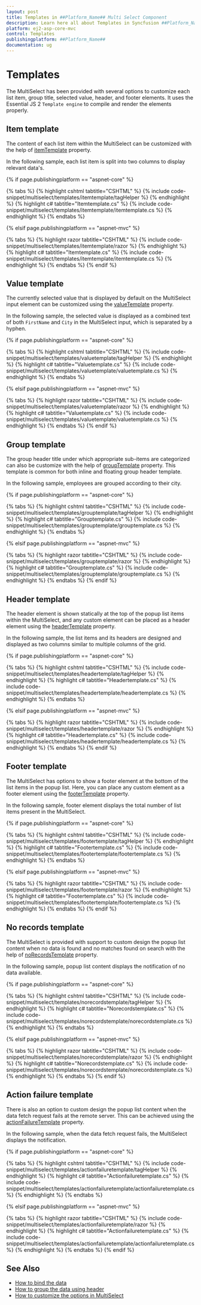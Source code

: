 ```yaml
---
layout: post
title: Templates in ##Platform_Name## Multi Select Component
description: Learn here all about Templates in Syncfusion ##Platform_Name## Multi Select component and more.
platform: ej2-asp-core-mvc
control: Templates
publishingplatform: ##Platform_Name##
documentation: ug
---
```



# Templates

The MultiSelect has been provided with several options to customize each list item, group title,
selected value, header, and footer elements. It uses the Essential JS 2
`Template engine` to compile and render the elements properly.

## Item template

The content of each list item within the MultiSelect can be customized with the
help of [itemTemplate](https://help.syncfusion.com/cr/cref_files/aspnetcore-js2/Syncfusion.EJ2~Syncfusion.EJ2.DropDowns.MultiSelect~ItemTemplate.html) property.

In the following sample, each list item is split into two columns to display relevant data's.

{% if page.publishingplatform == "aspnet-core" %}

{% tabs %}
{% highlight cshtml tabtitle="CSHTML" %}
{% include code-snippet/multiselect/templates/itemtemplate/tagHelper %}
{% endhighlight %}
{% highlight c# tabtitle="Itemtemplate.cs" %}
{% include code-snippet/multiselect/templates/itemtemplate/itemtemplate.cs %}
{% endhighlight %}
{% endtabs %}

{% elsif page.publishingplatform == "aspnet-mvc" %}

{% tabs %}
{% highlight razor tabtitle="CSHTML" %}
{% include code-snippet/multiselect/templates/itemtemplate/razor %}
{% endhighlight %}
{% highlight c# tabtitle="Itemtemplate.cs" %}
{% include code-snippet/multiselect/templates/itemtemplate/itemtemplate.cs %}
{% endhighlight %}
{% endtabs %}
{% endif %}



## Value template

The currently selected value that is displayed by default on the MultiSelect input element can be customized using the [valueTemplate](https://help.syncfusion.com/cr/cref_files/aspnetcore-js2/Syncfusion.EJ2~Syncfusion.EJ2.DropDowns.MultiSelect~ValueTemplate.html) property.

In the following sample, the selected value is displayed as a combined text of both `FirstName` and `City`
in the MultiSelect input, which is separated by a hyphen.

{% if page.publishingplatform == "aspnet-core" %}

{% tabs %}
{% highlight cshtml tabtitle="CSHTML" %}
{% include code-snippet/multiselect/templates/valuetemplate/tagHelper %}
{% endhighlight %}
{% highlight c# tabtitle="Valuetemplate.cs" %}
{% include code-snippet/multiselect/templates/valuetemplate/valuetemplate.cs %}
{% endhighlight %}
{% endtabs %}

{% elsif page.publishingplatform == "aspnet-mvc" %}

{% tabs %}
{% highlight razor tabtitle="CSHTML" %}
{% include code-snippet/multiselect/templates/valuetemplate/razor %}
{% endhighlight %}
{% highlight c# tabtitle="Valuetemplate.cs" %}
{% include code-snippet/multiselect/templates/valuetemplate/valuetemplate.cs %}
{% endhighlight %}
{% endtabs %}
{% endif %}



## Group template

The group header title under which appropriate sub-items are categorized can also be
customize with the help of [groupTemplate](https://help.syncfusion.com/cr/cref_files/aspnetcore-js2/Syncfusion.EJ2~Syncfusion.EJ2.DropDowns.MultiSelect~GroupTemplate.html) property.
This template is common for both inline and floating group header template.

In the following sample, employees are grouped according to their city.

{% if page.publishingplatform == "aspnet-core" %}

{% tabs %}
{% highlight cshtml tabtitle="CSHTML" %}
{% include code-snippet/multiselect/templates/grouptemplate/tagHelper %}
{% endhighlight %}
{% highlight c# tabtitle="Grouptemplate.cs" %}
{% include code-snippet/multiselect/templates/grouptemplate/grouptemplate.cs %}
{% endhighlight %}
{% endtabs %}

{% elsif page.publishingplatform == "aspnet-mvc" %}

{% tabs %}
{% highlight razor tabtitle="CSHTML" %}
{% include code-snippet/multiselect/templates/grouptemplate/razor %}
{% endhighlight %}
{% highlight c# tabtitle="Grouptemplate.cs" %}
{% include code-snippet/multiselect/templates/grouptemplate/grouptemplate.cs %}
{% endhighlight %}
{% endtabs %}
{% endif %}



## Header template

The header element is shown statically at the top of the popup list items within the
MultiSelect, and any custom element can be placed as a header element using the
[headerTemplate](https://help.syncfusion.com/cr/cref_files/aspnetcore-js2/Syncfusion.EJ2~Syncfusion.EJ2.DropDowns.MultiSelect~HeaderTemplate.html) property.

In the following sample, the list items and its headers are designed and displayed as two columns
similar to multiple columns of the grid.

{% if page.publishingplatform == "aspnet-core" %}

{% tabs %}
{% highlight cshtml tabtitle="CSHTML" %}
{% include code-snippet/multiselect/templates/headertemplate/tagHelper %}
{% endhighlight %}
{% highlight c# tabtitle="Headertemplate.cs" %}
{% include code-snippet/multiselect/templates/headertemplate/headertemplate.cs %}
{% endhighlight %}
{% endtabs %}

{% elsif page.publishingplatform == "aspnet-mvc" %}

{% tabs %}
{% highlight razor tabtitle="CSHTML" %}
{% include code-snippet/multiselect/templates/headertemplate/razor %}
{% endhighlight %}
{% highlight c# tabtitle="Headertemplate.cs" %}
{% include code-snippet/multiselect/templates/headertemplate/headertemplate.cs %}
{% endhighlight %}
{% endtabs %}
{% endif %}



## Footer template

The MultiSelect has options to show a footer element at the bottom of the list items in the popup list.
Here, you can place any custom element as a footer element using the [footerTemplate](https://help.syncfusion.com/cr/cref_files/aspnetcore-js2/Syncfusion.EJ2~Syncfusion.EJ2.DropDowns.MultiSelect~FooterTemplate.html) property.

In the following sample, footer element displays the total number of list items present in the MultiSelect.

{% if page.publishingplatform == "aspnet-core" %}

{% tabs %}
{% highlight cshtml tabtitle="CSHTML" %}
{% include code-snippet/multiselect/templates/footertemplate/tagHelper %}
{% endhighlight %}
{% highlight c# tabtitle="Footertemplate.cs" %}
{% include code-snippet/multiselect/templates/footertemplate/footertemplate.cs %}
{% endhighlight %}
{% endtabs %}

{% elsif page.publishingplatform == "aspnet-mvc" %}

{% tabs %}
{% highlight razor tabtitle="CSHTML" %}
{% include code-snippet/multiselect/templates/footertemplate/razor %}
{% endhighlight %}
{% highlight c# tabtitle="Footertemplate.cs" %}
{% include code-snippet/multiselect/templates/footertemplate/footertemplate.cs %}
{% endhighlight %}
{% endtabs %}
{% endif %}



## No records template

The MultiSelect is provided with support to custom design the popup list content when no data is found
and no matches found on search with the help of
[noRecordsTemplate](https://help.syncfusion.com/cr/cref_files/aspnetcore-js2/Syncfusion.EJ2~Syncfusion.EJ2.DropDowns.MultiSelect~NoRecordsTemplate.html) property.

In the following sample, popup list content displays the notification of no data available.

{% if page.publishingplatform == "aspnet-core" %}

{% tabs %}
{% highlight cshtml tabtitle="CSHTML" %}
{% include code-snippet/multiselect/templates/norecordstemplate/tagHelper %}
{% endhighlight %}
{% highlight c# tabtitle="Norecordstemplate.cs" %}
{% include code-snippet/multiselect/templates/norecordstemplate/norecordstemplate.cs %}
{% endhighlight %}
{% endtabs %}

{% elsif page.publishingplatform == "aspnet-mvc" %}

{% tabs %}
{% highlight razor tabtitle="CSHTML" %}
{% include code-snippet/multiselect/templates/norecordstemplate/razor %}
{% endhighlight %}
{% highlight c# tabtitle="Norecordstemplate.cs" %}
{% include code-snippet/multiselect/templates/norecordstemplate/norecordstemplate.cs %}
{% endhighlight %}
{% endtabs %}
{% endif %}



## Action failure template

There is also an option to custom design the popup list content when the data fetch request
fails at the remote server. This can be achieved using the
[actionFailureTemplate](https://help.syncfusion.com/cr/cref_files/aspnetcore-js2/Syncfusion.EJ2~Syncfusion.EJ2.DropDowns.MultiSelect~ActionFailureTemplate.html) property.

In the following sample, when the data fetch request fails, the MultiSelect displays the notification.

{% if page.publishingplatform == "aspnet-core" %}

{% tabs %}
{% highlight cshtml tabtitle="CSHTML" %}
{% include code-snippet/multiselect/templates/actionfailuretemplate/tagHelper %}
{% endhighlight %}
{% highlight c# tabtitle="Actionfailuretemplate.cs" %}
{% include code-snippet/multiselect/templates/actionfailuretemplate/actionfailuretemplate.cs %}
{% endhighlight %}
{% endtabs %}

{% elsif page.publishingplatform == "aspnet-mvc" %}

{% tabs %}
{% highlight razor tabtitle="CSHTML" %}
{% include code-snippet/multiselect/templates/actionfailuretemplate/razor %}
{% endhighlight %}
{% highlight c# tabtitle="Actionfailuretemplate.cs" %}
{% include code-snippet/multiselect/templates/actionfailuretemplate/actionfailuretemplate.cs %}
{% endhighlight %}
{% endtabs %}
{% endif %}



## See Also

* [How to bind the data](./data-binding/)
* [How to group the data using header](./grouping/)
* [How to customize the options in MultiSelect](./chip-customization/)